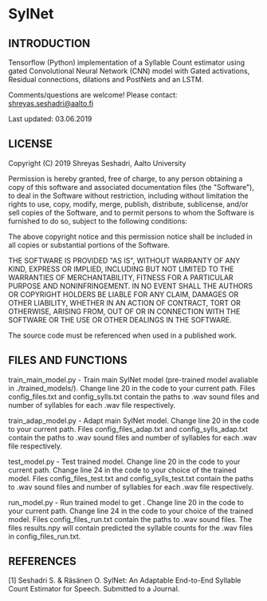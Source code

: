 # SylNet

INTRODUCTION
------------
Tensorflow (Python) implementation of a Syllable Count estimator using gated Convolutional Neural Network (CNN) model with Gated activations, Residual connections, dilations and PostNets and an LSTM.

Comments/questions are welcome! Please contact: shreyas.seshadri@aalto.fi

Last updated: 03.06.2019


LICENSE
-------

Copyright (C) 2019 Shreyas Seshadri, Aalto University

Permission is hereby granted, free of charge, to any person obtaining a copy of
this software and associated documentation files (the "Software"), to deal in
the Software without restriction, including without limitation the rights to
use, copy, modify, merge, publish, distribute, sublicense, and/or sell copies of
the Software, and to permit persons to whom the Software is furnished to do so,
subject to the following conditions:

The above copyright notice and this permission notice shall be included in all
copies or substantial portions of the Software.

THE SOFTWARE IS PROVIDED "AS IS", WITHOUT WARRANTY OF ANY KIND, EXPRESS OR
IMPLIED, INCLUDING BUT NOT LIMITED TO THE WARRANTIES OF MERCHANTABILITY, FITNESS
FOR A PARTICULAR PURPOSE AND NONINFRINGEMENT. IN NO EVENT SHALL THE AUTHORS OR
COPYRIGHT HOLDERS BE LIABLE FOR ANY CLAIM, DAMAGES OR OTHER LIABILITY, WHETHER
IN AN ACTION OF CONTRACT, TORT OR OTHERWISE, ARISING FROM, OUT OF OR IN
CONNECTION WITH THE SOFTWARE OR THE USE OR OTHER DEALINGS IN THE SOFTWARE.

The source code must be referenced when used in a published work.

FILES AND FUNCTIONS
-------------------
train_main_model.py - Train main SylNet model (pre-trained model avaliable in ./trained_models/). Change line 20 in the code to your current path. Files config_files.txt and config_sylls.txt contain the paths to .wav sound files and number of syllables for each .wav file respectively.

train_adap_model.py - Adapt main SylNet model. Change line 20 in the code to your current path. Files config_files_adap.txt and config_sylls_adap.txt contain the paths to .wav sound files and number of syllables for each .wav file respectively.

test_model.py	- Test trained model. Change line 20 in the code to your current path. Change line 24 in the code to your choice of the trained model.  Files config_files_test.txt and config_sylls_test.txt contain the paths to .wav sound files and number of syllables for each .wav file respectively.

run_model.py	- Run trained model to get . Change line 20 in the code to your current path. Change line 24 in the code to your choice of the trained model. Files config_files_run.txt contain the paths to .wav sound files. The files results.npy will contain predicted the syllable counts for the .wav files in config_files_run.txt.



REFERENCES
---------
[1] Seshadri S. & Räsänen O. SylNet: An Adaptable End-to-End Syllable Count Estimator for Speech. Submitted to a Journal.
